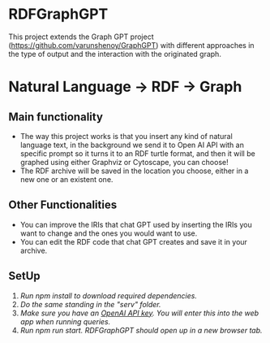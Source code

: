 # RDFGraphGPT
This project extends the Graph GPT project (https://github.com/varunshenoy/GraphGPT) with different approaches in the type of output and the interaction with the originated graph. 
# Natural Language -> RDF -> Graph
## Main functionality
* The way this project works is that you insert any kind of natural language text, in the background we send it to Open AI API with an specific prompt so it turns it to an RDF turtle format, and then it will be graphed using either Graphviz or Cytoscape, you can choose!
* The RDF archive will be saved in the location you choose, either in a new one or an existent one.
## Other Functionalities
* You can improve the IRIs that chat GPT used by inserting the IRIs you want to change and the ones you would want to use.
* You can edit the RDF code that chat GPT creates and save it in your archive.
## SetUp
1. _Run npm install to download required dependencies._
2. _Do the same standing in the "serv" folder._
3. _Make sure you have an [OpenAI API key](https://platform.openai.com/account/api-keys). You will enter this into the web app when running queries._
4. _Run npm run start. RDFGraphGPT should open up in a new browser tab._
